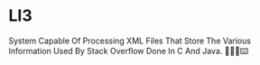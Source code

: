 # LI3
 System Capable Of Processing XML Files That Store The Various Information Used By Stack Overflow Done In C And Java. 👨🏽‍💻⌨️
